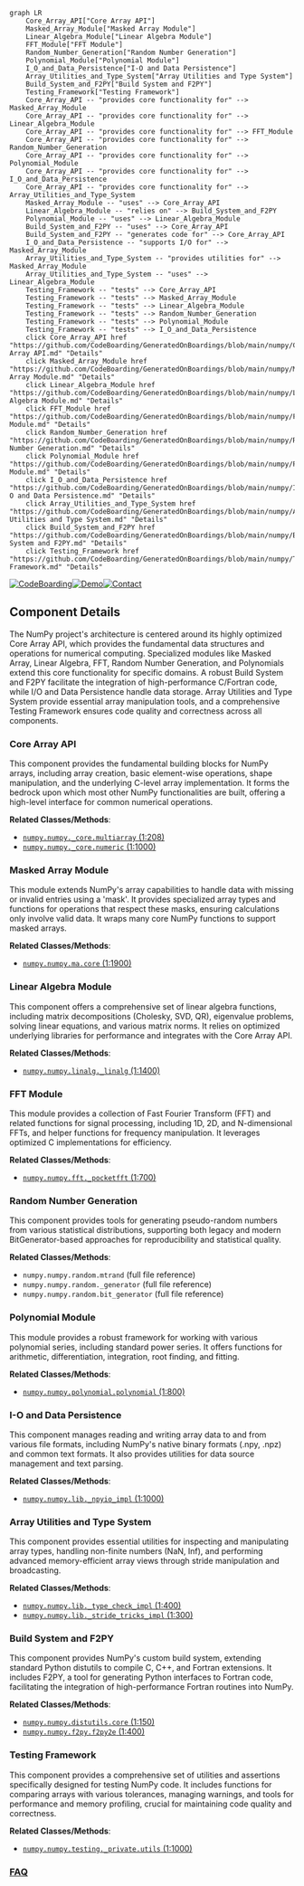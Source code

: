 ```mermaid
graph LR
    Core_Array_API["Core Array API"]
    Masked_Array_Module["Masked Array Module"]
    Linear_Algebra_Module["Linear Algebra Module"]
    FFT_Module["FFT Module"]
    Random_Number_Generation["Random Number Generation"]
    Polynomial_Module["Polynomial Module"]
    I_O_and_Data_Persistence["I-O and Data Persistence"]
    Array_Utilities_and_Type_System["Array Utilities and Type System"]
    Build_System_and_F2PY["Build System and F2PY"]
    Testing_Framework["Testing Framework"]
    Core_Array_API -- "provides core functionality for" --> Masked_Array_Module
    Core_Array_API -- "provides core functionality for" --> Linear_Algebra_Module
    Core_Array_API -- "provides core functionality for" --> FFT_Module
    Core_Array_API -- "provides core functionality for" --> Random_Number_Generation
    Core_Array_API -- "provides core functionality for" --> Polynomial_Module
    Core_Array_API -- "provides core functionality for" --> I_O_and_Data_Persistence
    Core_Array_API -- "provides core functionality for" --> Array_Utilities_and_Type_System
    Masked_Array_Module -- "uses" --> Core_Array_API
    Linear_Algebra_Module -- "relies on" --> Build_System_and_F2PY
    Polynomial_Module -- "uses" --> Linear_Algebra_Module
    Build_System_and_F2PY -- "uses" --> Core_Array_API
    Build_System_and_F2PY -- "generates code for" --> Core_Array_API
    I_O_and_Data_Persistence -- "supports I/O for" --> Masked_Array_Module
    Array_Utilities_and_Type_System -- "provides utilities for" --> Masked_Array_Module
    Array_Utilities_and_Type_System -- "uses" --> Linear_Algebra_Module
    Testing_Framework -- "tests" --> Core_Array_API
    Testing_Framework -- "tests" --> Masked_Array_Module
    Testing_Framework -- "tests" --> Linear_Algebra_Module
    Testing_Framework -- "tests" --> Random_Number_Generation
    Testing_Framework -- "tests" --> Polynomial_Module
    Testing_Framework -- "tests" --> I_O_and_Data_Persistence
    click Core_Array_API href "https://github.com/CodeBoarding/GeneratedOnBoardings/blob/main/numpy/Core Array API.md" "Details"
    click Masked_Array_Module href "https://github.com/CodeBoarding/GeneratedOnBoardings/blob/main/numpy/Masked Array Module.md" "Details"
    click Linear_Algebra_Module href "https://github.com/CodeBoarding/GeneratedOnBoardings/blob/main/numpy/Linear Algebra Module.md" "Details"
    click FFT_Module href "https://github.com/CodeBoarding/GeneratedOnBoardings/blob/main/numpy/FFT Module.md" "Details"
    click Random_Number_Generation href "https://github.com/CodeBoarding/GeneratedOnBoardings/blob/main/numpy/Random Number Generation.md" "Details"
    click Polynomial_Module href "https://github.com/CodeBoarding/GeneratedOnBoardings/blob/main/numpy/Polynomial Module.md" "Details"
    click I_O_and_Data_Persistence href "https://github.com/CodeBoarding/GeneratedOnBoardings/blob/main/numpy/I-O and Data Persistence.md" "Details"
    click Array_Utilities_and_Type_System href "https://github.com/CodeBoarding/GeneratedOnBoardings/blob/main/numpy/Array Utilities and Type System.md" "Details"
    click Build_System_and_F2PY href "https://github.com/CodeBoarding/GeneratedOnBoardings/blob/main/numpy/Build System and F2PY.md" "Details"
    click Testing_Framework href "https://github.com/CodeBoarding/GeneratedOnBoardings/blob/main/numpy/Testing Framework.md" "Details"
```
[![CodeBoarding](https://img.shields.io/badge/Generated%20by-CodeBoarding-9cf?style=flat-square)](https://github.com/CodeBoarding/GeneratedOnBoardings)[![Demo](https://img.shields.io/badge/Try%20our-Demo-blue?style=flat-square)](https://www.codeboarding.org/demo)[![Contact](https://img.shields.io/badge/Contact%20us%20-%20contact@codeboarding.org-lightgrey?style=flat-square)](mailto:contact@codeboarding.org)

## Component Details

The NumPy project's architecture is centered around its highly optimized Core Array API, which provides the fundamental data structures and operations for numerical computing. Specialized modules like Masked Array, Linear Algebra, FFT, Random Number Generation, and Polynomials extend this core functionality for specific domains. A robust Build System and F2PY facilitate the integration of high-performance C/Fortran code, while I/O and Data Persistence handle data storage. Array Utilities and Type System provide essential array manipulation tools, and a comprehensive Testing Framework ensures code quality and correctness across all components.

### Core Array API
This component provides the fundamental building blocks for NumPy arrays, including array creation, basic element-wise operations, shape manipulation, and the underlying C-level array implementation. It forms the bedrock upon which most other NumPy functionalities are built, offering a high-level interface for common numerical operations.


**Related Classes/Methods**:

- <a href="https://github.com/numpy/numpy/blob/master/numpy/_core/multiarray.py#L1-L208" target="_blank" rel="noopener noreferrer">`numpy.numpy._core.multiarray` (1:208)</a>
- <a href="https://github.com/numpy/numpy/blob/master/numpy/_core/numeric.py#L1-L1000" target="_blank" rel="noopener noreferrer">`numpy.numpy._core.numeric` (1:1000)</a>


### Masked Array Module
This module extends NumPy's array capabilities to handle data with missing or invalid entries using a 'mask'. It provides specialized array types and functions for operations that respect these masks, ensuring calculations only involve valid data. It wraps many core NumPy functions to support masked arrays.


**Related Classes/Methods**:

- <a href="https://github.com/numpy/numpy/blob/master/numpy/ma/core.py#L1-L1900" target="_blank" rel="noopener noreferrer">`numpy.numpy.ma.core` (1:1900)</a>


### Linear Algebra Module
This component offers a comprehensive set of linear algebra functions, including matrix decompositions (Cholesky, SVD, QR), eigenvalue problems, solving linear equations, and various matrix norms. It relies on optimized underlying libraries for performance and integrates with the Core Array API.


**Related Classes/Methods**:

- <a href="https://github.com/numpy/numpy/blob/master/numpy/linalg/_linalg.py#L1-L1400" target="_blank" rel="noopener noreferrer">`numpy.numpy.linalg._linalg` (1:1400)</a>


### FFT Module
This module provides a collection of Fast Fourier Transform (FFT) and related functions for signal processing, including 1D, 2D, and N-dimensional FFTs, and helper functions for frequency manipulation. It leverages optimized C implementations for efficiency.


**Related Classes/Methods**:

- <a href="https://github.com/numpy/numpy/blob/master/numpy/fft/_pocketfft.py#L1-L700" target="_blank" rel="noopener noreferrer">`numpy.numpy.fft._pocketfft` (1:700)</a>


### Random Number Generation
This component provides tools for generating pseudo-random numbers from various statistical distributions, supporting both legacy and modern BitGenerator-based approaches for reproducibility and statistical quality.


**Related Classes/Methods**:

- `numpy.numpy.random.mtrand` (full file reference)
- `numpy.numpy.random._generator` (full file reference)
- `numpy.numpy.random.bit_generator` (full file reference)


### Polynomial Module
This module provides a robust framework for working with various polynomial series, including standard power series. It offers functions for arithmetic, differentiation, integration, root finding, and fitting.


**Related Classes/Methods**:

- <a href="https://github.com/numpy/numpy/blob/master/numpy/polynomial/polynomial.py#L1-L800" target="_blank" rel="noopener noreferrer">`numpy.numpy.polynomial.polynomial` (1:800)</a>


### I-O and Data Persistence
This component manages reading and writing array data to and from various file formats, including NumPy's native binary formats (.npy, .npz) and common text formats. It also provides utilities for data source management and text parsing.


**Related Classes/Methods**:

- <a href="https://github.com/numpy/numpy/blob/master/numpy/lib/_npyio_impl.py#L1-L1000" target="_blank" rel="noopener noreferrer">`numpy.numpy.lib._npyio_impl` (1:1000)</a>


### Array Utilities and Type System
This component provides essential utilities for inspecting and manipulating array types, handling non-finite numbers (NaN, Inf), and performing advanced memory-efficient array views through stride manipulation and broadcasting.


**Related Classes/Methods**:

- <a href="https://github.com/numpy/numpy/blob/master/numpy/lib/_type_check_impl.py#L1-L400" target="_blank" rel="noopener noreferrer">`numpy.numpy.lib._type_check_impl` (1:400)</a>
- <a href="https://github.com/numpy/numpy/blob/master/numpy/lib/_stride_tricks_impl.py#L1-L300" target="_blank" rel="noopener noreferrer">`numpy.numpy.lib._stride_tricks_impl` (1:300)</a>


### Build System and F2PY
This component provides NumPy's custom build system, extending standard Python distutils to compile C, C++, and Fortran extensions. It includes F2PY, a tool for generating Python interfaces to Fortran code, facilitating the integration of high-performance Fortran routines into NumPy.


**Related Classes/Methods**:

- <a href="https://github.com/numpy/numpy/blob/master/numpy/distutils/core.py#L1-L150" target="_blank" rel="noopener noreferrer">`numpy.numpy.distutils.core` (1:150)</a>
- <a href="https://github.com/numpy/numpy/blob/master/numpy/f2py/f2py2e.py#L1-L400" target="_blank" rel="noopener noreferrer">`numpy.numpy.f2py.f2py2e` (1:400)</a>


### Testing Framework
This component provides a comprehensive set of utilities and assertions specifically designed for testing NumPy code. It includes functions for comparing arrays with various tolerances, managing warnings, and tools for performance and memory profiling, crucial for maintaining code quality and correctness.


**Related Classes/Methods**:

- <a href="https://github.com/numpy/numpy/blob/master/numpy/testing/_private/utils.py#L1-L1000" target="_blank" rel="noopener noreferrer">`numpy.numpy.testing._private.utils` (1:1000)</a>




### [FAQ](https://github.com/CodeBoarding/GeneratedOnBoardings/tree/main?tab=readme-ov-file#faq)